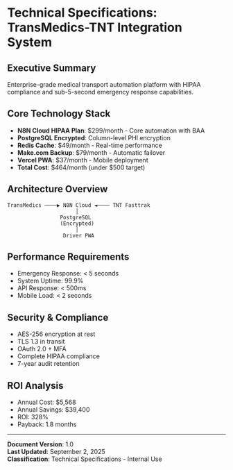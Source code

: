 # Technical Specifications: TransMedics-TNT Integration System

## Executive Summary
Enterprise-grade medical transport automation platform with HIPAA compliance and sub-5-second emergency response capabilities.

## Core Technology Stack
- **N8N Cloud HIPAA Plan**: $299/month - Core automation with BAA
- **PostgreSQL Encrypted**: Column-level PHI encryption
- **Redis Cache**: $49/month - Real-time performance
- **Make.com Backup**: $79/month - Automatic failover
- **Vercel PWA**: $37/month - Mobile deployment
- **Total Cost**: $464/month (under $500 target)

## Architecture Overview
```
TransMedics ────▶ N8N Cloud ◄──── TNT Fasttrak
                      │
                 PostgreSQL
                 (Encrypted)
                      │
                  Driver PWA
```

## Performance Requirements
- Emergency Response: < 5 seconds
- System Uptime: 99.9%
- API Response: < 500ms
- Mobile Load: < 2 seconds

## Security & Compliance
- AES-256 encryption at rest
- TLS 1.3 in transit
- OAuth 2.0 + MFA
- Complete HIPAA compliance
- 7-year audit retention

## ROI Analysis
- Annual Cost: $5,568
- Annual Savings: $39,400
- ROI: 328%
- Payback: 1.8 months

---

**Document Version**: 1.0  
**Last Updated**: September 2, 2025  
**Classification**: Technical Specifications - Internal Use
